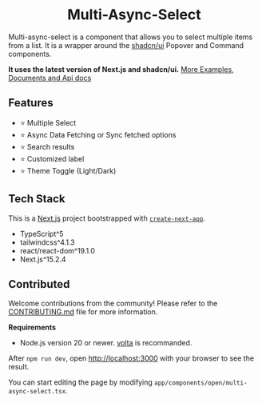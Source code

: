 <h1 align="center">
    Multi-Async-Select    
</h1>

Multi-async-select is a component that allows you to select multiple items from a list. It is a wrapper around the [shadcn/ui](https://ui.shadcn.com/) Popover and Command components.

**It uses the latest version of Next.js and shadcn/ui.** [More Examples, Documents and Api docs](https://shadcn-multi-async-select.vercel.app/)

## Features

- ⭐ Multiple Select
- ⭐ Async Data Fetching or Sync fetched options
- ⭐ Search results
- ⭐ Customized label
- ⭐ Theme Toggle (Light/Dark)

## Tech Stack

This is a [Next.js](https://nextjs.org) project bootstrapped with [`create-next-app`](https://nextjs.org/docs/app/api-reference/cli/create-next-app).

- TypeScript^5
- tailwindcss^4.1.3
- react/react-dom^19.1.0
- Next.js^15.2.4

## Contributed

Welcome contributions from the community! Please refer to the [CONTRIBUTING.md](CONTRIBUTING.md) file for more information.

**Requirements**

- Node.js version 20 or newer. [volta](https://volta.sh/) is recommanded.

After `npm run dev`, open [http://localhost:3000](http://localhost:3000) with your browser to see the result.

You can start editing the page by modifying `app/components/open/multi-async-select.tsx`.
